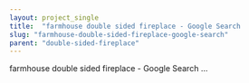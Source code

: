 ```yaml
---
layout: project_single
title:  "farmhouse double sided fireplace - Google Search                              …"
slug: "farmhouse-double-sided-fireplace-google-search"
parent: "double-sided-fireplace"
---
```

farmhouse double sided fireplace - Google Search                              …